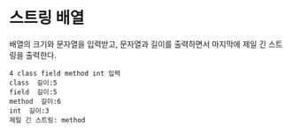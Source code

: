 # 스트링 배열
배열의 크기와 문자열을 입력받고, 문자열과 길이를 출력하면서 마지막에 제일 긴 스트링을 출력한다.
```
4 class field method int 입력
class  길이:5
field  길이:5
method  길이:6
int  길이:3
제일 긴 스트링: method
```
